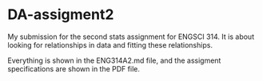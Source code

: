 # DA-assigment2

My submission for the second stats assignment for ENGSCI 314. It is about looking for relationships in data and fitting these relationships.

Everything is shown in the ENG314A2.md file, and the assigment specifications are shown in the PDF file.
